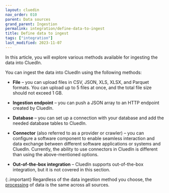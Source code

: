 ```yaml
---
layout: cluedin
nav_order: 010
parent: Data sources
grand_parent: Ingestion
permalink: integration/define-data-to-ingest
title: Define data to ingest
tags: ["integration"]
last_modified: 2023-11-07
---
```


In this article, you will explore various methods available for ingesting the data into CluedIn.

You can ingest the data into CluedIn using the following methods:

- **File** – you can upload files in CSV, JSON, XLS, XLSX, and Parquet formats. You can upload up to 5 files at once, and the total file size should not exceed 1 GB.

- **Ingestion endpoint** – you can push a JSON array to an HTTP endpoint created by CluedIn.

- **Database** – you can set up a connection with your database and add the needed database tables to CluedIn.

- **Connector** (also referred to as a provider or crawler) – you can configure a software component to enable seamless interaction and data exchange between different software applications or systems and CluedIn. Currently, the ability to use connectors in CluedIn is different than using the above-mentioned options.

- **Out-of-the-box integration** – CluedIn supports out-of-the-box integration, but it is not covered in this section.

{:.important}
Regardless of the data ingestion method you choose, the [processing](/integration/process-data) of data is the same across all sources.
